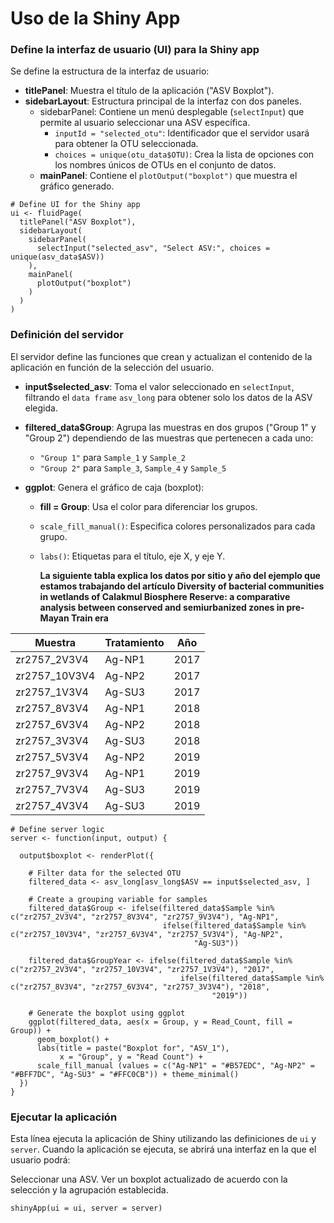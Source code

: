 # Uso de la Shiny App  
### Define la interfaz de usuario (UI) para la Shiny app  
Se define la estructura de la interfaz de usuario:
- **titlePanel**: Muestra el título de la aplicación ("ASV Boxplot").
- **sidebarLayout**: Estructura principal de la interfaz con dos paneles.
  - sidebarPanel: Contiene un menú desplegable (```selectInput```) que permite al usuario seleccionar una ASV específica.
    - ```inputId = "selected_otu"```: Identificador que el servidor usará para obtener la OTU seleccionada.
    - ```choices = unique(otu_data$OTU)```: Crea la lista de opciones con los nombres únicos de OTUs en el conjunto de datos.
  - **mainPanel**: Contiene el ```plotOutput("boxplot")``` que muestra el gráfico generado.
```
# Define UI for the Shiny app
ui <- fluidPage(
  titlePanel("ASV Boxplot"),
  sidebarLayout(
    sidebarPanel(
      selectInput("selected_asv", "Select ASV:", choices = unique(asv_data$ASV))
    ),
    mainPanel(
      plotOutput("boxplot")
    )
  )
)
```
### Definición del servidor

El servidor define las funciones que crean y actualizan el contenido de la aplicación en función de la selección del usuario.

- **input$selected_asv**: Toma el valor seleccionado en ```selectInput```, filtrando el ```data frame``` ```asv_long``` para obtener solo los datos de la ASV elegida.

- **filtered_data$Group**: Agrupa las muestras en dos grupos ("Group 1" y "Group 2") dependiendo de las muestras que pertenecen a cada uno:

  - ```"Group 1"``` para ```Sample_1``` y ```Sample_2```
  - ```"Group 2"``` para ```Sample_3```, ```Sample_4``` y ```Sample_5```
- **ggplot**: Genera el gráfico de caja (boxplot):

  - **fill = Group**: Usa el color para diferenciar los grupos. 
  - ```scale_fill_manual()```: Especifica colores personalizados para cada grupo.
  - ```labs()```: Etiquetas para el título, eje X, y eje Y.

    **La siguiente tabla explica los datos por sitio y año del ejemplo que estamos trabajando del artículo Diversity of bacterial communities in wetlands of Calakmul Biosphere Reserve: a comparative analysis between conserved and semiurbanized zones in pre-Mayan Train era**

| Muestra          | Tratamiento | Año |
|------------------|-------------|------|
| zr2757_2V3V4     | Ag-NP1      | 2017 |
| zr2757_10V3V4    | Ag-NP2      | 2017 |
| zr2757_1V3V4     | Ag-SU3      | 2017 |
| zr2757_8V3V4     | Ag-NP1      | 2018 |
| zr2757_6V3V4     | Ag-NP2      | 2018 |
| zr2757_3V3V4     | Ag-SU3      | 2018 |
| zr2757_5V3V4     | Ag-NP2      | 2019 |
| zr2757_9V3V4     | Ag-NP1      | 2019 |
| zr2757_7V3V4     | Ag-SU3      | 2019 |
| zr2757_4V3V4     | Ag-SU3      | 2019 |

    
```
# Define server logic
server <- function(input, output) {
  
  output$boxplot <- renderPlot({

    # Filter data for the selected OTU
    filtered_data <- asv_long[asv_long$ASV == input$selected_asv, ]
    
    # Create a grouping variable for samples
    filtered_data$Group <- ifelse(filtered_data$Sample %in% c("zr2757_2V3V4", "zr2757_8V3V4", "zr2757_9V3V4"), "Ag-NP1",
                                  ifelse(filtered_data$Sample %in% c("zr2757_10V3V4", "zr2757_6V3V4", "zr2757_5V3V4"), "Ag-NP2", 
                                         "Ag-SU3"))
    
    filtered_data$GroupYear <- ifelse(filtered_data$Sample %in% c("zr2757_2V3V4", "zr2757_10V3V4", "zr2757_1V3V4"), "2017",
                                      ifelse(filtered_data$Sample %in% c("zr2757_8V3V4", "zr2757_6V3V4", "zr2757_3V3V4"), "2018", 
                                             "2019"))
    
    # Generate the boxplot using ggplot
    ggplot(filtered_data, aes(x = Group, y = Read_Count, fill = Group)) +
      geom_boxplot() +
      labs(title = paste("Boxplot for", "ASV_1"),
           x = "Group", y = "Read Count") +
      scale_fill_manual (values = c("Ag-NP1" = "#B57EDC", "Ag-NP2" = "#BFF7DC", "Ag-SU3" = "#FFC0CB")) + theme_minimal()
  })
}
```
### Ejecutar la aplicación

Esta línea ejecuta la aplicación de Shiny utilizando las definiciones de ```ui``` y ```server```. Cuando la aplicación se ejecuta, se abrirá una interfaz en la que el usuario podrá:

Seleccionar una ASV.
Ver un boxplot actualizado de acuerdo con la selección y la agrupación establecida.
```
shinyApp(ui = ui, server = server)
```
